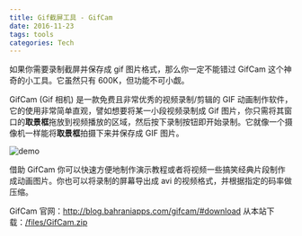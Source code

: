 ```yaml
---
title: Gif截屏工具 - GifCam
date: 2016-11-23
tags: tools
categories: Tech
---
```


如果你需要录制截屏并保存成 gif 图片格式，那么你一定不能错过 GifCam 这个神奇的小工具。它虽然只有 600K，但功能不可小觑。

<!-- more -->

GifCam (Gif 相机) 是一款免费且非常优秀的视频录制/剪辑的 GIF 动画制作软件，它的使用非常简单直观，譬如想要将某一小段视频录制成 Gif 图片，你只需将其窗口的**取景框**拖放到视频播放的区域，然后按下录制按钮即开始录制。它就像一个摄像机一样能将**取景框**拍摄下来并保存成 GIF 图片。

![demo](https://tobyqin.github.io/img/demo.gif)

借助 GifCam 你可以快速方便地制作演示教程或者将视频一些搞笑经典片段制作成动画图片。你也可以将录制的屏幕导出成 avi 的视频格式，并根据指定的码率做压缩。

GifCam 官网：http://blog.bahraniapps.com/gifcam/#download
从本站下载：[/files/GifCam.zip](/files/GifCam.zip)
